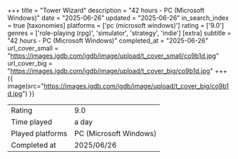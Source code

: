 +++
title = "Tower Wizard"
description = "42 hours - PC (Microsoft Windows)"
date = "2025-06-26"
updated = "2025-06-26"
in_search_index = true
[taxonomies]
platforms = ['pc (microsoft windows)']
rating = ['9.0']
genres = ['role-playing (rpg)', 'simulator', 'strategy', 'indie']
[extra]
subtitle = "42 hours - PC (Microsoft Windows)"
completed_at = "2025-06-26"
url_cover_small = "https://images.igdb.com/igdb/image/upload/t_cover_small/co9b1d.jpg"
url_cover_big = "https://images.igdb.com/igdb/image/upload/t_cover_big/co9b1d.jpg"
+++
{{ image(src="https://images.igdb.com/igdb/image/upload/t_cover_big/co9b1d.jpg") }}

|              |            |
| ------------ | ---------- |
| Rating       | 9.0 |
| Time played  | a day |
| Played platforms    | PC (Microsoft Windows) |
| Completed at | 2025/06/26 |

